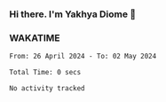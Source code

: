 ### Hi there. I'm Yakhya Diome 👋

### WAKATIME
<!--START_SECTION:waka-->

```txt
From: 26 April 2024 - To: 02 May 2024

Total Time: 0 secs

No activity tracked
```

<!--END_SECTION:waka-->
